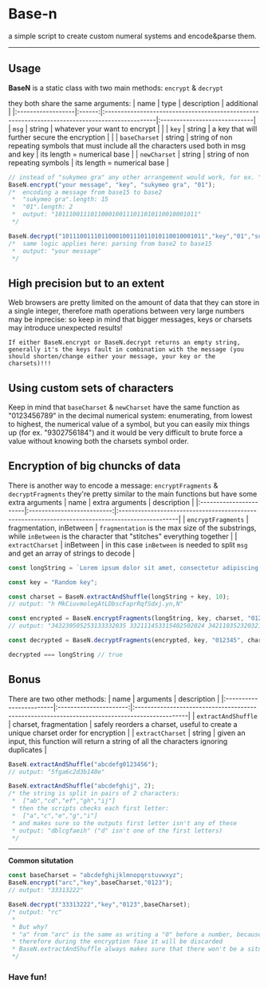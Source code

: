 
# Base-n
a simple script to create custom numeral systems and encode&amp;parse them.

---

## Usage
**BaseN** is a static class with two main methods: ```encrypt``` & ```decrypt```

they both share the same arguments:
| name              |  type  | description                                                                                   | additional                   |
|:------------------|:------:|:----------------------------------------------------------------------------------------------|:-----------------------------|
| ```msg```         | string | whatever your want to encrypt                                                                 |                              |
| ```key```         | string | a key that will further secure the encryption                                                 |                              |
| ```baseCharset``` | string | string of non repeating symbols that must include all the characters used both in msg and key | its length = numerical base |
| ```newCharset```  | string | string of non repeating symbols                                                               | its length = numerical base |

```js
// instead of "sukymeo gra" any other arrangement would work, for ex. " aegkmorsuy" BUT with a different output!!
BaseN.encrypt("your message", "key", "sukymeo gra", "01");
/*  encoding a message from base15 to base2
 *  "sukymeo gra".length: 15
 *  "01".length: 2
 *  output: "1011100111011000100111011010110010001011"
 */

BaseN.decrypt("1011100111011000100111011010110010001011","key","01","sukymeo gra");
/*  same logic applies here: parsing from base2 to base15
 *  output: "your message"
 */
```

## High precision but to an extent
Web browsers are pretty limited on the amount of data that they can store in a single integer, therefore math operations between very large numbers may be inprecise: so keep in mind that bigger messages, keys or charsets may introduce unexpected results!

```If either BaseN.encrypt or BaseN.decrypt returns an empty string, generally it's the keys fault in combination with the message (you should shorten/change either your message, your key or the charsets)!!!```

## Using custom sets of characters
Keep in mind that ```baseCharset``` & ```newCharset``` have the same function as "0123456789" in the decimal numerical system: enumerating, from lowest to highest, the numerical value of a symbol, but you can easily mix things up (for ex. "9302756184") and it would be very difficult to brute force a value without knowing both the charsets symbol order.

## Encryption of big chuncks of data
There is another way to encode a message: ```encryptFragments``` & ```decryptFragments```
they're pretty similar to the main functions but have some extra arguments
| name                   | extra arguments            | description                                                                                     |
|:-----------------------|:--------------------------:|:------------------------------------------------------------------------------------------------|
| ```encryptFragments``` | fragmentation, inBetween   | ```fragmentation``` is the max size of the substrings, while ```inBetween``` is the character that "stitches" everything together |
| ```extractCharset```   | inBetween                  | in this case ```inBetween``` is needed to split ```msg``` and get an array of strings to decode |
```js
const longString = `Lorem ipsum dolor sit amet, consectetur adipiscing elit. Mauris hendrerit, enim et tempus cursus, magna nisi ullamcorper ipsum, vitae facilisis elit neque sed justo. Cras laoreet, erat non dignissim interdum, sapien mi sagittis ante, in sagittis nulla ligula sit amet augue. Morbi laoreet urna at enim venenatis, id lobortis purus ornare. Sed ut magna eget dui dignissim aliquet molestie ac elit. Sed volutpat vulputate ipsum ac interdum. Fusce dignissim, turpis sit amet feugiat egestas, turpis enim hendrerit justo, non congue ex orci sit amet sem. Cras venenatis augue posuere suscipit commodo. Donec vel sagittis ante. Aenean lacinia tortor eget magna malesuada, vitae ultricies lacus ultricies. Nullam bibendum urna eget justo dignissim, sed rutrum dolor aliquet. Suspendisse feugiat tortor eget tempor euismod. Mauris convallis laoreet tortor at tristique. Maecenas eleifend fringilla mi. Nam eu mauris cursus magna lobortis accumsan.`;

const key = "Random key";

const charset = BaseN.extractAndShuffle(longString + key, 10);
// output: "h MkCiuvmolegAtLDbscFaprRqfSdxj.yn,N"

const encrypted = BaseN.encryptFragments(longString, key, charset, "012345")
// output: "343230505253133332035 332111453315402502024 342110352320321502132 313304511355050053520 304543514220105045445 10133344251024502224 305155041135021433534 305154234145021030220 345322102325302052020 351100510230121551352 341030342004054035135 344240352445403321054 10035305124210445013 342434541551405031424 350155041325433105212 340513005140143425215 330304254043132343455 10125242414532104315 345450302153441515203 335312355430033005124 313324520014140525255 353443500003240035255 353203502354053503412 342202441233335253445 335324255433221041433 353114455334142315255 335322113255055503335 340104531144341342524 10125242414532054024 300030341405235145324 332113100005021311224 351042150013242122532 305323510141434330155 10115422350532344151 340542150353240311112 353114500325235420024 11422450553543135420 10313344433032054020 333244510354042503450 10133344251024300552 10153243125251200115 331104414230301101520 335445050253201255124 313324520014140455251 330305105152433155324 350303553113250053053 335302110225235310234 342110205235033311220 345204510351454525241 330450455433243510531 10543423500532225530 11442505244310454221 313115154005034135134 315114325444535240041 10312154242143020205 10025402322134034223 313434255433201041035 345110453434143331520 350105011221433105250 333223254015414502432 313255141245041502152 340154202220035325441 340012101333443325320 344435150004000551232 305324325145044131220 332434033403240311434 350100324513435050041 353252150310303042124 345302154400134245135 344320555444043254120 325104454404235230044 340031450253134345452 10133554242103541030 333111455343333252024 333042110332435330141 305103242015442123520 353243521235050455202 330300400112433252034 11403445223550054130 333454253523243141041 10203441404351440424 335303254022135013335 305155041445421003333 344155041311441331534 342114253520341335252 342114225220150043135 340012142405005145452 350114554324010145403 11405445554522010441 10102420042550554023 330113213231533245250 330455050433240311112 353114453425403100055 10314000124243214305"

const decrypted = BaseN.decryptFragments(encrypted, key, "012345", charset);

decrypted === longString // true
```
## Bonus
There are two other methods:
| name                    | arguments              | description                                                                                   |
|:------------------------|:----------------------:|:----------------------------------------------------------------------------------------------|
| ```extractAndShuffle``` | charset, fragmentation | safely reorders a charset, useful to create a unique charset order for encryption             |
| ```extractCharset```    | string                 | given an input, this function will return a string of all the characters ignoring duplicates  |
```js
BaseN.extractAndShuffle("abcdefg0123456");
// output: "5fga6c2d3b140e"

BaseN.extractAndShuffle("abcdefghij", 2);
/* the string is split in pairs of 2 characters:
 *	["ab","cd","ef","gh","ij"]
 * then the scripts checks each first letter:
 *	["a","c","e","g","i"]
 * and makes sure so the outputs first letter isn't any of these
 * output: "dblcgfaeih" ("d" isn't one of the first letters)
 */
```
---

**Common situtation**
```js
const baseCharset = "abcdefghijklmnopqrstuvwxyz";
BaseN.encrypt("arc","key",baseCharset,"0123");
// output: "33313222"

BaseN.decrypt("33313222","key","0123",baseCharset);
/* output: "rc"
 *
 * But why?
 * "a" from "arc" is the same as writing a "0" before a number, because in our baseCharset it's actually the first symbol
 * therefore during the encryption fase it will be discarded
 * BaseN.extractAndShuffle always makes sure that there won't be a situation like this!
 */
```

### Have fun!